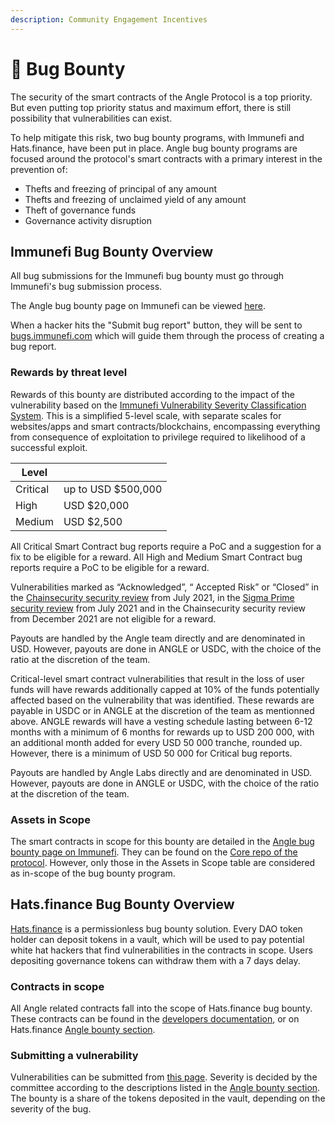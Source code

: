 ```yaml
---
description: Community Engagement Incentives
---
```


# 🐛 Bug Bounty

The security of the smart contracts of the Angle Protocol is a top priority. But even putting top priority status and maximum effort, there is still possibility that vulnerabilities can exist.

To help mitigate this risk, two bug bounty programs, with Immunefi and Hats.finance, have been put in place. Angle bug bounty programs are focused around the protocol's smart contracts with a primary interest in the prevention of:

- Thefts and freezing of principal of any amount
- Thefts and freezing of unclaimed yield of any amount
- Theft of governance funds
- Governance activity disruption

## Immunefi Bug Bounty Overview

All bug submissions for the Immunefi bug bounty must go through Immunefi's bug submission process.

The Angle bug bounty page on Immunefi can be viewed [here](https://immunefi.com/bounty/angleprotocol/).

When a hacker hits the "Submit bug report" button, they will be sent to [bugs.immunefi.com](https://bugs.immunefi.com) which will guide them through the process of creating a bug report.

### Rewards by threat level

Rewards of this bounty are distributed according to the impact of the vulnerability based on the [Immunefi Vulnerability Severity Classification System](https://immunefi.com/severity-updated). This is a simplified 5-level scale, with separate scales for websites/apps and smart contracts/blockchains, encompassing everything from consequence of exploitation to privilege required to likelihood of a successful exploit.

| Level    |                     |
| -------- | ------------------- |
| Critical | up to USD \$500,000 |
| High     | USD \$20,000        |
| Medium   | USD \$2,500         |

All Critical Smart Contract bug reports require a PoC and a suggestion for a fix to be eligible for a reward. All High and Medium Smart Contract bug reports require a PoC to be eligible for a reward.

Vulnerabilities marked as “Acknowledged”, “ Accepted Risk” or “Closed” in the [Chainsecurity security review](https://github.com/AngleProtocol/angle-core/blob/main/audits/Chainsecurity%20Audit%20Report.pdf) from July 2021, in the [Sigma Prime security review](https://github.com/AngleProtocol/angle-core/blob/main/audits/Chainsecurity%20Audit%20Report.pdf) from July 2021 and in the Chainsecurity security review from December 2021 are not eligible for a reward.

Payouts are handled by the Angle team directly and are denominated in USD. However, payouts are done in ANGLE or USDC, with the choice of the ratio at the discretion of the team.

Critical-level smart contract vulnerabilities that result in the loss of user funds will have rewards additionally capped at 10% of the funds potentially affected based on the vulnerability that was identified. These rewards are payable in USDC or in ANGLE at the discretion of the team as mentionned above. ANGLE rewards will have a vesting schedule lasting between 6-12 months with a minimum of 6 months for rewards up to USD 200 000, with an additional month added for every USD 50 000 tranche, rounded up. However, there is a minimum of USD 50 000 for Critical bug reports.

Payouts are handled by Angle Labs directly and are denominated in USD. However, payouts are done in ANGLE or USDC, with the choice of the ratio at the discretion of the team.

### Assets in Scope

The smart contracts in scope for this bounty are detailed in the [Angle bug bounty page on Immunefi](https://immunefi.com/bounty/angleprotocol/). They can be found on the [Core repo of the protocol](https://github.com/AngleProtocol/angle-core). However, only those in the Assets in Scope table are considered as in-scope of the bug bounty program.

## Hats.finance Bug Bounty Overview

[Hats.finance](https://hats.finance/) is a permissionless bug bounty solution. Every DAO token holder can deposit tokens in a vault, which will be used to pay potential white hat hackers that find vulnerabilities in the contracts in scope. Users depositing governance tokens can withdraw them with a 7 days delay.

### Contracts in scope

All Angle related contracts fall into the scope of Hats.finance bug bounty. These contracts can be found in the [developers documentation](https://developers.angle.money/overview/smart-contracts), or on Hats.finance [Angle bounty section](https://app.hats.finance/vaults).

### Submitting a vulnerability

Vulnerabilities can be submitted from [this page](https://app.hats.finance/vulnerability). Severity is decided by the committee according to the descriptions listed in the [Angle bounty section](https://app.hats.finance/vaults). The bounty is a share of the tokens deposited in the vault, depending on the severity of the bug.
